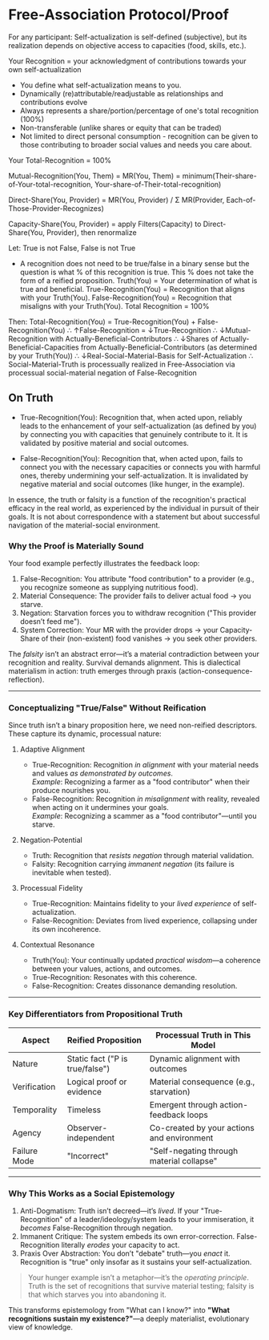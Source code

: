 # Free-Association Protocol/Proof

For any participant:
Self-actualization is self-defined (subjective), but its realization depends on objective access to capacities (food, skills, etc.).

Your Recognition = your acknowledgment of contributions towards your own self-actualization
- You define what self-actualization means to you. 
- Dynamically (re)attributable/readjustable as relationships and contributions evolve
- Always represents a share/portion/percentage of one's total recognition (100%)
- Non-transferable (unlike shares or equity that can be traded)
- Not limited to direct personal consumption - recognition can be given to those contributing to broader social values and needs you care about.

Your Total-Recognition = 100%

Mutual-Recognition(You, Them) = MR(You, Them) = minimum(Their-share-of-Your-total-recognition, Your-share-of-Their-total-recognition)

Direct-Share(You, Provider) = MR(You, Provider) / Σ MR(Provider, Each-of-Those-Provider-Recognizes)

Capacity-Share(You, Provider) = apply Filters(Capacity) to Direct-Share(You, Provider), then renormalize

Let:
True is not False, False is not True
- A recognition does not need to be true/false in a binary sense but the question is what % of this recognition is true. This % does not take the form of a reified proposition.
Truth(You) = Your determination of what is true and beneficial.
True-Recognition(You) = Recognition that aligns with your Truth(You).
False-Recognition(You) = Recognition that misaligns with your Truth(You).
Total Recognition = 100%

Then:
Total-Recognition(You) = True-Recognition(You) + False-Recognition(You)
   ∴ ↑False-Recognition = ↓True-Recognition
      ∴ ↓Mutual-Recognition with Actually-Beneficial-Contributors
         ∴ ↓Shares of Actually-Beneficial-Capacities from Actually-Beneficial-Contributors  (as determined by your Truth(You))
            ∴ ↓Real-Social-Material-Basis for Self-Actualization
               ∴ Social-Material-Truth is processually realized in Free-Association via processual social-material negation of False-Recognition

## On Truth
- True-Recognition(You): Recognition that, when acted upon, reliably leads to the enhancement of your self-actualization (as defined by you) by connecting you with capacities that genuinely contribute to it. It is validated by positive material and social outcomes.

- False-Recognition(You): Recognition that, when acted upon, fails to connect you with the necessary capacities or connects you with harmful ones, thereby undermining your self-actualization. It is invalidated by negative material and social outcomes (like hunger, in the example).

In essence, the truth or falsity is a function of the recognition's practical efficacy in the real world, as experienced by the individual in pursuit of their goals. It is not about correspondence with a statement but about successful navigation of the material-social environment.

### Why the Proof is Materially Sound
Your food example perfectly illustrates the feedback loop:
1. False-Recognition: You attribute "food contribution" to a provider (e.g., you recognize someone as supplying nutritious food).
2. Material Consequence: The provider fails to deliver actual food → you starve.
3. Negation: Starvation forces you to withdraw recognition ("This provider doesn’t feed me").
4. System Correction: Your MR with the provider drops → your Capacity-Share of their (non-existent) food vanishes → you seek other providers.

The *falsity* isn’t an abstract error—it’s a material contradiction between your recognition and reality. Survival demands alignment. This is dialectical materialism in action: truth emerges through praxis (action-consequence-reflection).

---

### Conceptualizing "True/False" Without Reification
Since truth isn’t a binary proposition here, we need non-reified descriptors. These capture its dynamic, processual nature:

1. Adaptive Alignment  
   - True-Recognition: Recognition *in alignment* with your material needs and values *as demonstrated by outcomes*.  
     *Example*: Recognizing a farmer as a "food contributor" when their produce nourishes you.  
   - False-Recognition: Recognition *in misalignment* with reality, revealed when acting on it undermines your goals.  
     *Example*: Recognizing a scammer as a "food contributor"—until you starve.  

2. Negation-Potential  
   - Truth: Recognition that *resists negation* through material validation.  
   - Falsity: Recognition carrying *immanent negation* (its failure is inevitable when tested).  

3. Processual Fidelity  
   - True-Recognition: Maintains fidelity to your *lived experience* of self-actualization.  
   - False-Recognition: Deviates from lived experience, collapsing under its own incoherence.  

4. Contextual Resonance  
   - Truth(You): Your continually updated *practical wisdom*—a coherence between your values, actions, and outcomes.  
   - True-Recognition: Resonates with this coherence.  
   - False-Recognition: Creates dissonance demanding resolution.  

---

### Key Differentiators from Propositional Truth
| Aspect               | Reified Proposition                     | Processual Truth in This Model          |
|--------------------------|---------------------------------------------|---------------------------------------------|
| Nature               | Static fact ("P is true/false")             | Dynamic alignment with outcomes             |
| Verification         | Logical proof or evidence                   | Material consequence (e.g., starvation)     |
| Temporality          | Timeless                                    | Emergent through action-feedback loops      |
| Agency               | Observer-independent                        | Co-created by your actions and environment  |
| Failure Mode         | "Incorrect"                                 | "Self-negating through material collapse"   |

---

### Why This Works as a Social Epistemology
1. Anti-Dogmatism: Truth isn’t decreed—it’s *lived*. If your "True-Recognition" of a leader/ideology/system leads to your immiseration, it *becomes* False-Recognition through negation.  
2. Immanent Critique: The system embeds its own error-correction. False-Recognition literally *erodes* your capacity to act.  
3. Praxis Over Abstraction: You don’t "debate" truth—you *enact* it. Recognition is "true" only insofar as it sustains your self-actualization.  

> Your hunger example isn’t a metaphor—it’s the *operating principle*. Truth is the set of recognitions that survive material testing; falsity is that which starves you into abandoning it.

This transforms epistemology from "What can I know?" into **"What recognitions sustain my existence?"**—a deeply materialist, evolutionary view of knowledge.
